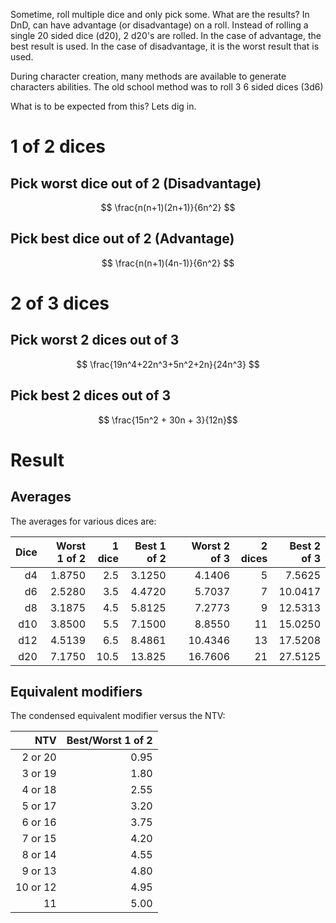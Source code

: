 
Sometime, roll multiple dice and only pick some. What are the results?
In DnD, can have advantage (or disadvantage) on a roll. Instead of rolling a single 20 sided dice (d20), 2 d20's are rolled. In the case of advantage, the best result is used. In the case of disadvantage, it is the worst result that is used.

During character creation, many methods are available to generate characters abilities. The old school method was to roll 3 6 sided dices (3d6)

What is to be expected from this? Lets dig in.

# 1 of 2 dices


## Pick worst dice out of 2 (Disadvantage)
$$ \frac{n(n+1)(2n+1)}{6n^2} $$

## Pick best dice out of 2 (Advantage)
$$ \frac{n(n+1)(4n-1)}{6n^2} $$


# 2 of 3 dices

## Pick worst 2 dices out of 3 
$$ \frac{19n^4+22n^3+5n^2+2n}{24n^3}  $$

## Pick best 2 dices out of 3 

 $$ \frac{15n^2 + 30n + 3}{12n}$$

# Result

## Averages

The averages for various dices are:

| Dice | Worst 1 of 2 | 1 dice | Best 1 of 2 | | Worst 2 of 3 | 2 dices | Best 2 of 3 |
|-----:|-------------:|-------:|------------:|-|-------------:|--------:|------------:|
| d4   | 1.8750       | 2.5    | 3.1250      | | 4.1406       | 5       |  7.5625     |
| d6   | 2.5280       | 3.5    | 4.4720      | | 5.7037       | 7       | 10.0417     |
| d8   | 3.1875       | 4.5    | 5.8125      | | 7.2773       | 9       | 12.5313     |
| d10  | 3.8500       | 5.5    | 7.1500      | | 8.8550       | 11      | 15.0250     |
| d12  | 4.5139       | 6.5    | 8.4861      | | 10.4346      | 13      | 17.5208     |
| d20  | 7.1750       | 10.5   | 13.825      | | 16.7606      | 21      | 27.5125     |

## Equivalent modifiers
The condensed equivalent modifier versus the NTV:

| NTV      | Best/Worst 1 of 2 |
|---------:|------------------:|
| 2 or 20  | 0.95              |
| 3 or 19  | 1.80              |
| 4 or 18  | 2.55              |
| 5 or 17  | 3.20              |
| 6 or 16  | 3.75              |
| 7 or 15  | 4.20              |
| 8 or 14  | 4.55              |
| 9 or 13  | 4.80              |
| 10 or 12 | 4.95              |
|       11 | 5.00              |













